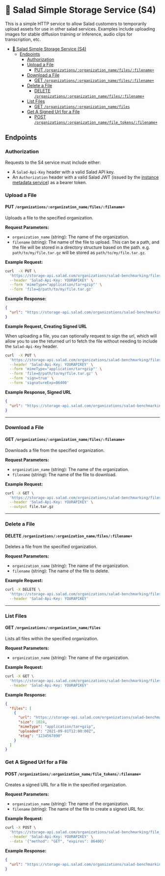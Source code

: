 # 🥗 Salad Simple Storage Service (S4)

This is a simple HTTP service to allow Salad customers to temporarily upload assets for use in other salad services. Examples include uploading images for stable diffusion training or inference, audio clips for transcription, etc.

- [🥗 Salad Simple Storage Service (S4)](#-salad-simple-storage-service-s4)
  - [Endpoints](#endpoints)
    - [Authorization](#authorization)
    - [Upload a File](#upload-a-file)
      - [PUT `/organizations/:organization_name/files/:filename+`](#put-organizationsorganization_namefilesfilename)
    - [Download a File](#download-a-file)
      - [GET `/organizations/:organization_name/files/:filename+`](#get-organizationsorganization_namefilesfilename)
    - [Delete a File](#delete-a-file)
      - [DELETE `/organizations/:organization_name/files/:filename+`](#delete-organizationsorganization_namefilesfilename)
    - [List Files](#list-files)
      - [GET `/organizations/:organization_name/files`](#get-organizationsorganization_namefiles)
    - [Get A Signed Url for a File](#get-a-signed-url-for-a-file)
      - [POST `/organizations/:organization_name/file_tokens/:filename+`](#post-organizationsorganization_namefile_tokensfilename)


## Endpoints

### Authorization

Requests to the S4 service must include either:
- A `Salad-Api-Key` header with a valid Salad API key.
- An `Authorization` header with a valid Salad JWT (issued by the [instance metadata service](https://github.com/SaladTechnologies/saladcloud-job-queue-worker-sdk/blob/main/docs/retrieving_token.md)) as a bearer token.

### Upload a File

#### PUT `/organizations/:organization_name/files/:filename+`

Uploads a file to the specified organization.

**Request Parameters:**
- `organization_name` (string): The name of the organization.
- `filename` (string): The name of the file to upload. This can be a path, and the file will be stored in a directory structure based on the path. e.g. `path/to/my/file.tar.gz` will be stored as `path/to/my/file.tar.gz`.

**Example Request:**
```bash
curl  -X PUT \
  'https://storage-api.salad.com/organizations/salad-benchmarking/files/path/to/my/file.tar.gz' \
  --header 'Salad-Api-Key: YOURAPIKEY' \
  --form 'mimeType="application/tar+gzip"' \
  --form 'file=@/path/to/my/file.tar.gz'
```

**Example Response:**
```json
{
  "url": "https://storage-api.salad.com/organizations/salad-benchmarking/files/path/to/my/file.tar.gz"
}
```

**Example Request, Creating Signed URL**

When uploading a file, you can optionally request to sign the url, which will allow you to use the returned url to fetch the file without needing to include the `Salad-Api-Key` header.

```bash
curl  -X PUT \
  'https://storage-api.salad.com/organizations/salad-benchmarking/files/path/to/my/file.tar.gz' \
  --header 'Salad-Api-Key: YOURAPIKEY' \
  --form 'mimeType="application/tar+gzip"' \
  --form 'file=@/path/to/my/file.tar.gz' \
  --form 'sign=true' \
  --form 'signatureExp=86400'
```

**Example Response, Signed URL**
```json
{
  "url": "https://storage-api.salad.com/organizations/salad-benchmarking/files/path/to/my/file.tar.gz?token=8eb6de1b-b313-4169-8411-39860ebc73ab",
}
```


---

### Download a File

#### GET `/organizations/:organization_name/files/:filename+`

Downloads a file from the specified organization.

**Request Parameters:**
- `organization_name` (string): The name of the organization.
- `filename` (string): The name of the file to download.


**Example Request:**
```bash
curl -X GET \
  'https://storage-api.salad.com/organizations/salad-benchmarking/files/path/to/my/file.tar.gz' \
  --header 'Salad-Api-Key: YOURAPIKEY' \
  --output file.tar.gz
```

---

### Delete a File

#### DELETE `/organizations/:organization_name/files/:filename+`

Deletes a file from the specified organization.

**Request Parameters:**
- `organization_name` (string): The name of the organization.
- `filename` (string): The name of the file to delete.

**Example Request:**
```bash
curl -X DELETE \
  'https://storage-api.salad.com/organizations/salad-benchmarking/files/path/to/my/file.tar.gz' \
  --header 'Salad-Api-Key: YOURAPIKEY'
```

---

### List Files

#### GET `/organizations/:organization_name/files`

Lists all files within the specified organization.

**Request Parameters:**
- `organization_name` (string): The name of the organization.


**Example Request:**
```bash
curl -X GET \
  'https://storage-api.salad.com/organizations/salad-benchmarking/files' \
  --header 'Salad-Api-Key: YOURAPIKEY'
```

**Example Response:**
```json
{
  "files": [
    {
      "url": "https://storage-api.salad.com/organizations/salad-benchmarking/files/path/to/my/file.tar.gz",
      "size": 1024,
      "mimeType": "application/tar+gzip",
      "uploaded": "2021-09-01T12:00:00Z",
      "etag": "1234567890"
    }
  ]
}
```

### Get A Signed Url for a File

#### POST `/organizations/:organization_name/file_tokens/:filename+`

Creates a signed URL for a file in the specified organization.

**Request Parameters:**
- `organization_name` (string): The name of the organization.
- `filename` (string): The name of the file to create a signed URL for.

**Example Request:**
```bash
curl -X POST \
  'https://storage-api.salad.com/organizations/salad-benchmarking/file_tokens/path/to/my/file.tar.gz' \
  --header 'Salad-Api-Key: YOURAPIKEY' \
  --data '{"method": "GET", "expires": 86400}'
```

**Example Response:**
```json
{
  "url": "https://storage-api.salad.com/organizations/salad-benchmarking/files/path/to/my/file.tar.gz?token=974360ea-63f7-4db3-9692-72ca5dbae615"
}
```